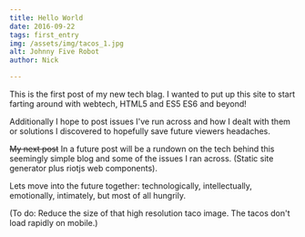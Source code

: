 ```yaml
---
title: Hello World
date: 2016-09-22
tags: first_entry
img: /assets/img/tacos_1.jpg
alt: Johnny Five Robot
author: Nick

---
```


This is the first post of my new tech blag.   I wanted to put up this site to start farting around with webtech, HTML5 and ES5 ES6 and beyond!

Additionally I hope  to  post issues I've run across and  how I dealt with them or solutions I discovered to hopefully save future viewers headaches.

<s>My next post</s> In a future post will be a rundown on the tech behind this seemingly simple blog and some of the issues I ran across.  (Static site generator plus riotjs web components).


Lets move into the future together: technologically, intellectually, emotionally, intimately, but most of all hungrily.

(To do: Reduce the size of that high resolution taco image. The tacos don't load rapidly on mobile.)